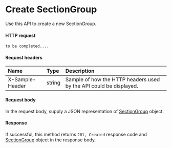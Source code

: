 # Create SectionGroup

Use this API to create a new SectionGroup.
#### HTTP request
```http
to be completed....
```
#### Request headers
| Name       | Type | Description|
|:---------------|:--------|:----------|
| X-Sample-Header  | string  | Sample of how the HTTP headers used by the API could be displayed.|

#### Request body
In the request body, supply a JSON representation of [SectionGroup]('../api/sectiongroup.md') object.


#### Response
If successful, this method returns `201, Created` response code and [SectionGroup](../resources/sectiongroup.md) object in the response body.
